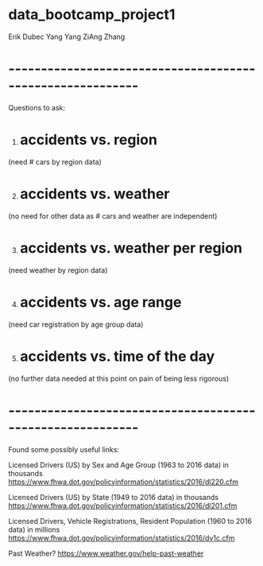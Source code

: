 # data_bootcamp_project1

Erik Dubec
Yang Yang
ZiAng Zhang

# ----------------------------------------------------------
Questions to ask:
1) # accidents vs. region
(need # cars by region data)

2) # accidents vs. weather
(no need for other data as # cars and weather are independent)

3) # accidents vs. weather per region
(need weather by region data)

4) # accidents vs. age range
(need car registration by age group data)

5) # accidents vs. time of the day
(no further data needed at this point on pain of being less rigorous)

# ----------------------------------------------------------

Found some possibly useful links:

Licensed Drivers (US) by Sex and Age Group (1963 to 2016 data) in thousands
https://www.fhwa.dot.gov/policyinformation/statistics/2016/dl220.cfm

Licensed Drivers (US) by State (1949 to 2016 data) in thousands
https://www.fhwa.dot.gov/policyinformation/statistics/2016/dl201.cfm

Licensed Drivers, Vehicle Registrations, Resident Population (1960 to 2016 data) in millions
https://www.fhwa.dot.gov/policyinformation/statistics/2016/dv1c.cfm

Past Weather?
https://www.weather.gov/help-past-weather
